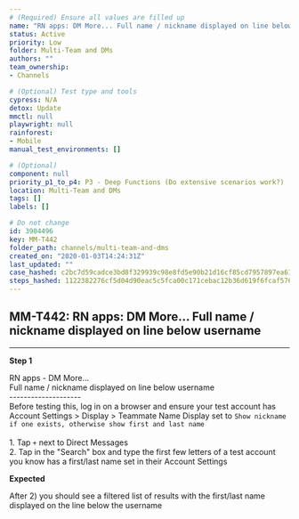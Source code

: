 ```yaml
---
# (Required) Ensure all values are filled up
name: "RN apps: DM More... Full name / nickname displayed on line below username"
status: Active
priority: Low
folder: Multi-Team and DMs
authors: ""
team_ownership: 
- Channels

# (Optional) Test type and tools
cypress: N/A
detox: Update
mmctl: null
playwright: null
rainforest: 
- Mobile
manual_test_environments: []

# (Optional)
component: null
priority_p1_to_p4: P3 - Deep Functions (Do extensive scenarios work?)
location: Multi-Team and DMs
tags: []
labels: []

# Do not change
id: 3904496
key: MM-T442
folder_path: channels/multi-team-and-dms
created_on: "2020-01-03T14:24:31Z"
last_updated: ""
case_hashed: c2bc7d59cadce3bd8f329939c98e8fd5e90b21d16cf85cd7957897ea615efe71c3eb7685e2b57da23bc7aee6bde5adab
steps_hashed: 1122382276cf5d04d90eac5c5fca00c171cebac12b36d619f6fcaf576d23fbf347bbab596421a61c02b804bbdb9666fa
---
```


## MM-T442: RN apps: DM More... Full name / nickname displayed on line below username

---

**Step 1**

RN apps - DM More...\
Full name / nickname displayed on line below username\
\--------------------\
Before testing this, log in on a browser and ensure your test account has Account Settings > Display > Teammate Name Display set to `Show nickname if one exists, otherwise show first and last name`\
\
1\. Tap `+` next to Direct Messages\
2\. Tap in the "Search" box and type the first few letters of a test account you know has a first/last name set in their Account Settings

**Expected**

After 2) you should see a filtered list of results with the first/last name displayed on the line below the username
